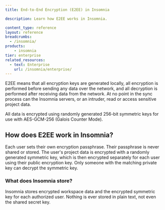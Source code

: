 ```yaml
---
title: End-to-End Encryption (E2EE) in Insomnia

description: Learn how E2EE works in Insomnia.

content_type: reference
layout: reference
breadcrumbs: 
  - /insomnia/
products:
    - insomnia
tier: enterprise
related_resources:
  - text: Enterprise
    url: /insomnia/enterprise/
---
```


E2EE means that all encryption keys are generated locally, all encryption is performed before sending any data over the network, and all decryption is performed after receiving data from the network. At no point in the sync process can the Insomnia servers, or an intruder, read or access sensitive project data.

All data is encrypted using randomly generated 256-bit symmetric keys for use with AES-GCM-256 (Galois Counter Mode).

## How does E2EE work in Insomnia?

Each user sets their own encryption passphrase. Their passphrase is never shared or stored.
The user's project data is encrypted with a randomly generated symmetric key, which is then encrypted separately for each user using their public encryption key. Only someone with the matching private key can decrypt the symmetric key.

### What does Insomnia store?

Insomnia stores encrypted workspace data and the encrypted symmetric key for each authorized user. Nothing is ever stored in plain text, not even the shared secret key.

